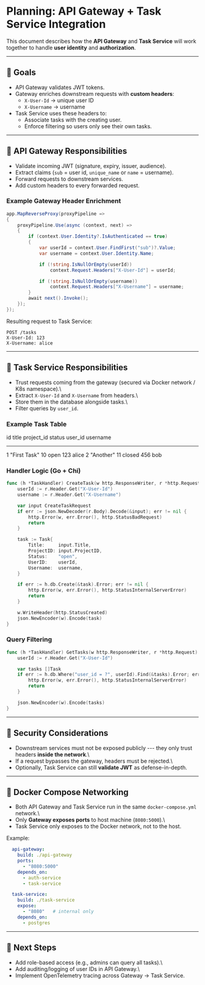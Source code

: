 # Planning: API Gateway + Task Service Integration

This document describes how the **API Gateway** and **Task Service**
will work together to handle **user identity** and **authorization**.

------------------------------------------------------------------------

## 🔹 Goals

-   API Gateway validates JWT tokens.
-   Gateway enriches downstream requests with **custom headers**:
    -   `X-User-Id` → unique user ID
    -   `X-Username` → username
-   Task Service uses these headers to:
    -   Associate tasks with the creating user.
    -   Enforce filtering so users only see their own tasks.

------------------------------------------------------------------------

## 🔹 API Gateway Responsibilities

-   Validate incoming JWT (signature, expiry, issuer, audience).
-   Extract claims (`sub` = user id, `unique_name` or `name` =
    username).
-   Forward requests to downstream services.
-   Add custom headers to every forwarded request.

### Example Gateway Header Enrichment

``` csharp
app.MapReverseProxy(proxyPipeline =>
{
    proxyPipeline.Use(async (context, next) =>
    {
        if (context.User.Identity?.IsAuthenticated == true)
        {
            var userId = context.User.FindFirst("sub")?.Value;
            var username = context.User.Identity.Name;

            if (!string.IsNullOrEmpty(userId))
                context.Request.Headers["X-User-Id"] = userId;

            if (!string.IsNullOrEmpty(username))
                context.Request.Headers["X-Username"] = username;
        }
        await next().Invoke();
    });
});
```

Resulting request to Task Service:

    POST /tasks
    X-User-Id: 123
    X-Username: alice

------------------------------------------------------------------------

## 🔹 Task Service Responsibilities

-   Trust requests coming from the gateway (secured via Docker network /
    K8s namespace).\
-   Extract `X-User-Id` and `X-Username` from headers.\
-   Store them in the database alongside tasks.\
-   Filter queries by `user_id`.

### Example Task Table

  id   title          project_id   status   user_id   username
  ---- -------------- ------------ -------- --------- ----------
  1    "First Task"   10           open     123       alice
  2    "Another"      11           closed   456       bob

### Handler Logic (Go + Chi)

``` go
func (h *TaskHandler) CreateTask(w http.ResponseWriter, r *http.Request) {
    userId := r.Header.Get("X-User-Id")
    username := r.Header.Get("X-Username")

    var input CreateTaskRequest
    if err := json.NewDecoder(r.Body).Decode(&input); err != nil {
        http.Error(w, err.Error(), http.StatusBadRequest)
        return
    }

    task := Task{
        Title:     input.Title,
        ProjectID: input.ProjectID,
        Status:    "open",
        UserID:    userId,
        Username:  username,
    }

    if err := h.db.Create(&task).Error; err != nil {
        http.Error(w, err.Error(), http.StatusInternalServerError)
        return
    }

    w.WriteHeader(http.StatusCreated)
    json.NewEncoder(w).Encode(task)
}
```

### Query Filtering

``` go
func (h *TaskHandler) GetTasks(w http.ResponseWriter, r *http.Request) {
    userId := r.Header.Get("X-User-Id")

    var tasks []Task
    if err := h.db.Where("user_id = ?", userId).Find(&tasks).Error; err != nil {
        http.Error(w, err.Error(), http.StatusInternalServerError)
        return
    }

    json.NewEncoder(w).Encode(tasks)
}
```

------------------------------------------------------------------------

## 🔹 Security Considerations

-   Downstream services must not be exposed publicly --- they only trust
    headers **inside the network**.\
-   If a request bypasses the gateway, headers must be rejected.\
-   Optionally, Task Service can still **validate JWT** as
    defense-in-depth.

------------------------------------------------------------------------

## 🔹 Docker Compose Networking

-   Both API Gateway and Task Service run in the same
    `docker-compose.yml` network.\
-   Only **Gateway exposes ports** to host machine (`8080:5000`).\
-   Task Service only exposes to the Docker network, not to the host.

Example:

``` yaml
  api-gateway:
    build: ./api-gateway
    ports:
      - "8080:5000"
    depends_on:
      - auth-service
      - task-service

  task-service:
    build: ./task-service
    expose:
      - "8080"   # internal only
    depends_on:
      - postgres
```

------------------------------------------------------------------------

## 🔹 Next Steps

-   Add role-based access (e.g., admins can query all tasks).\
-   Add auditing/logging of user IDs in API Gateway.\
-   Implement OpenTelemetry tracing across Gateway → Task Service.
